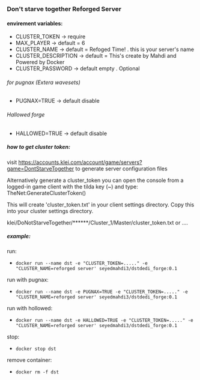 ### Don't starve together Reforged Server

#### envirement variables:

- CLUSTER_TOKEN       -> require
- MAX_PLAYER          -> default = 6
- CLUSTER_NAME        -> default = Refoged Time! . this is your server's name
- CLUSTER_DESCRIPTION -> default = This's create by Mahdi and Powered by Docker
- CLUSTER_PASSWORD    -> default empty . Optional

###### for pugnax (Extera wavesets)
- PUGNAX=TRUE    -> default disable

###### Hallowed forge 
- HALLOWED=TRUE  -> default disable


##### how to get cluster token:

visit https://accounts.klei.com/account/game/servers?game=DontStarveTogether to generate server configuration files

Alternatively generate a cluster_token you can open the console from a logged-in game client with the tilda key (~) and type:
TheNet:GenerateClusterToken()

This will create 'cluster_token.txt' in your client settings directory. Copy this into your cluster settings directory.

klei/DoNotStarveTogether/******/Cluster_1/Master/cluster_token.txt or ....

##### example:

run:
- ```docker run --name dst -e "CLUSTER_TOKEN=....." -e "CLUSTER_NAME=reforged server' seyedmahdi3/dstdedi_forge:0.1```

run with pugnax:
- ```docker run --name dst -e PUGNAX=TRUE -e "CLUSTER_TOKEN=....." -e "CLUSTER_NAME=reforged server' seyedmahdi3/dstdedi_forge:0.1```

run with hollowed:
- ```docker run --name dst -e HALLOWED=TRUE -e "CLUSTER_TOKEN=....." -e "CLUSTER_NAME=reforged server' seyedmahdi3/dstdedi_forge:0.1```

stop:
- ```docker stop dst```

remove container:
- ```docker rm -f dst```
